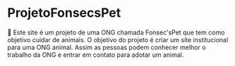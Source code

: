 # ProjetoFonsecsPet
🐶 Este site é um projeto de uma ONG chamada Fonsec'sPet que tem como objetivo cuidar de animais. O objetivo do projeto é criar um site institucional para uma ONG animal. Assim as pessoas podem conhecer melhor o trabalho da ONG e entrar em contato para adotar um animal.
